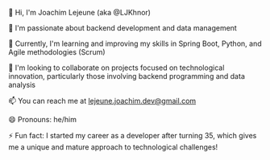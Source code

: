 👋 Hi, I'm Joachim Lejeune (aka @LJKhnor)

👀 I'm passionate about backend development and data management

🌱 Currently, I'm learning and improving my skills in Spring Boot, Python, and Agile methodologies (Scrum)

💞️ I'm looking to collaborate on projects focused on technological innovation, particularly those involving backend programming and data analysis

📫 You can reach me at lejeune.joachim.dev@gmail.com

😄 Pronouns: he/him

⚡ Fun fact: I started my career as a developer after turning 35, which gives me a unique and mature approach to technological challenges!
